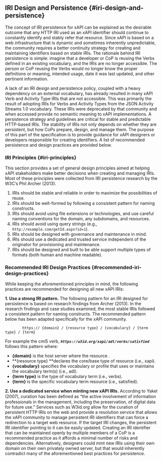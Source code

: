 ## IRI Design and Persistence {#iri-design-and-persistence}

The concept of IRI persistence for xAPI can be explained as the desirable outcome that any HTTP IRI used as an xAPI identifier should continue to constantly identify and stably refer that resource. Since xAPI is based on a web infrastructure that is dynamic and sometimes inherently unpredictable, the community requires a better continuity strategy for creating and maintaining identifiers based on stable IRIs. The rationale behind IRI persistence is simple: imagine that a developer or CoP is reusing the Verbs defined in an existing vocabulary, and the IRIs are no longer accessible. The person or CoP reusing the Verbs would no longer know the proper definitions or meaning, intended usage, date it was last updated, and other pertinent information.

A lack of an IRI design and persistence policy, coupled with a heavy dependency on an external vocabulary, has already resulted in many xAPI Verb and Activity Type IRIs that are not accessible. This was primarily the result of adopting IRIs for Verbs and Activity Types from the JSON Activity Streams 1.0 vocabulary. These IRIs were deprecated by that community and when accessed provide no semantic meaning to xAPI implementations. A persistence strategy and guidelines are critical for stable and predictable HTTP-based IRIs. The stability of IRIs not only depends on whether they are persistent, but how CoPs prepare, design, and manage them. The purpose of this part of the specification is to provide guidance for xAPI designers or developers responsible for creating identifiers. A list of recommended persistence and design practices are provided below.

### IRI Principles {#iri-principles}

This section provides a set of general design principles aimed at helping xAPI stakeholders make better decisions when creating and managing IRIs. Most of these principles were collected from IRI persistence research by the W3C’s Phil Archer (2013).

1.  IRIs should be stable and reliable in order to maximize the possibilities of reuse.
2.  IRIs should be well-formed by following a consistent pattern for naming constructs.
3.  IRIs should avoid using file extensions or technologies, and use careful naming conventions for the domain, any subdomains, and resources.
4.  IRIs should avoid using query strings (e.g., ```http://example.com/getId.aspx?id=1```). 
5.  IRIs should be designed with governance and maintenance in mind.
6.  IRIs should use a dedicated and trusted service independent of the originator for provisioning and maintenance.
7.  IRIs should be designed and built to be able support multiple types of formats (both human and machine readable).

### Recommended IRI Design Practices {#recommended-iri-design-practices}

While keeping the aforementioned principles in mind, the following practices are recommended for designing all new xAPI IRIs:

**1. Use a strong IRI pattern.** The following pattern for an IRI designed for persistence is based on research findings from Archer (2013). In the research findings and case studies examined, the most stable IRIs followed a consistent pattern for naming constructs. The recommended pattern below has been adapted specifically for the xAPI community.

            https:// {domain} / {resource type} / {vocabulary} / {term type} / {term}

For example the cmi5 verb, ***```https://w3id.org/xapi/adl/verbs/satisfied```*** follows this pattern where:
*   **{domain}** is the host server where the resource .
*   **{resource type} **declares the core/base type of resource (i.e., xapi).
*   **{vocabulary}** specifies the vocabulary or profile that uses or maintains the vocabulary term(s) (i.e., adl).
*   **{term type}** is the type of vocabulary term (i.e., verbs).
*   **{term}** is the specific vocabulary term resource (i.e., satisfied).

**2. Use a dedicated service when minting new xAPI IRIs.** According to Yakel (2007), curation has been deﬁned as “the active involvement of information professionals in the management, including the preservation, of digital data for future use.”  Services such as W3id.org allow for the curation of persistent HTTP IRIs on the web and provide a resolution service that allows the xAPI community to manage persistent IRI identifiers that can force a redirection to a target web resource. If the target IRI changes, the persistent IRI identifier pointing to it can be easily updated. Creating an IRI identifier that can be maintained openly by multiple members of a CoP is a recommended practice as it affords a minimal number of risks and dependencies. Alternatively, designers could mint new IRIs using their own domain on their own privately owned server, but that would inherently contradict many of the aforementioned best practices for persistence.